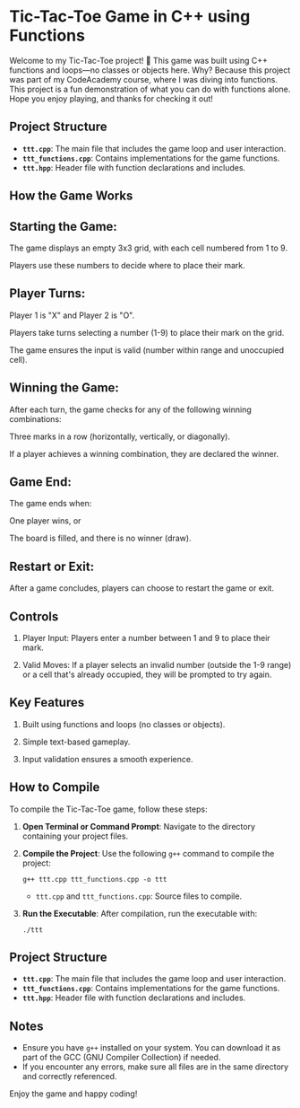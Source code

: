 # Tic-Tac-Toe Game in C++ using Functions
 Welcome to my Tic-Tac-Toe project! 🎉 This game was built using C++ functions and loops—no classes or objects here. Why? Because this project was part of my CodeAcademy course, where I was diving into functions.  This project is a fun demonstration of what you can do with functions alone. Hope you enjoy playing, and thanks for checking it out!

## Project Structure
- **`ttt.cpp`**: The main file that includes the game loop and user interaction.
- **`ttt_functions.cpp`**: Contains implementations for the game functions.
- **`ttt.hpp`**: Header file with function declarations and includes.

## How the Game Works

## Starting the Game:

The game displays an empty 3x3 grid, with each cell numbered from 1 to 9.

Players use these numbers to decide where to place their mark.

## Player Turns:

Player 1 is "X" and Player 2 is "O".

Players take turns selecting a number (1-9) to place their mark on the grid.

The game ensures the input is valid (number within range and unoccupied cell).

## Winning the Game: 

After each turn, the game checks for any of the following winning combinations:

Three marks in a row (horizontally, vertically, or diagonally).

If a player achieves a winning combination, they are declared the winner.

## Game End:

The game ends when:

One player wins, or

The board is filled, and there is no winner (draw).

## Restart or Exit: 
After a game concludes, players can choose to restart the game or exit.

## Controls

1. Player Input: Players enter a number between 1 and 9 to place their mark.

2. Valid Moves: If a player selects an invalid number (outside the 1-9 range) or
   a cell that's already occupied, they will be prompted to try again.

## Key Features

1. Built using functions and loops (no classes or objects).

2. Simple text-based gameplay.

3. Input validation ensures a smooth experience.



## How to Compile

To compile the Tic-Tac-Toe game, follow these steps:

1. **Open Terminal or Command Prompt**: Navigate to the directory containing your project files.

2. **Compile the Project**: Use the following `g++` command to compile the project:

    ```
    g++ ttt.cpp ttt_functions.cpp -o ttt
    ```

    - `ttt.cpp` and `ttt_functions.cpp`: Source files to compile.
   

3. **Run the Executable**: After compilation, run the executable with:

    ```
    ./ttt
    ```

## Project Structure
- **`ttt.cpp`**: The main file that includes the game loop and user interaction.
- **`ttt_functions.cpp`**: Contains implementations for the game functions.
- **`ttt.hpp`**: Header file with function declarations and includes.

## Notes
- Ensure you have `g++` installed on your system. You can download it as part of the GCC (GNU Compiler Collection) if needed.
- If you encounter any errors, make sure all files are in the same directory and correctly referenced.

Enjoy the game and happy coding!

